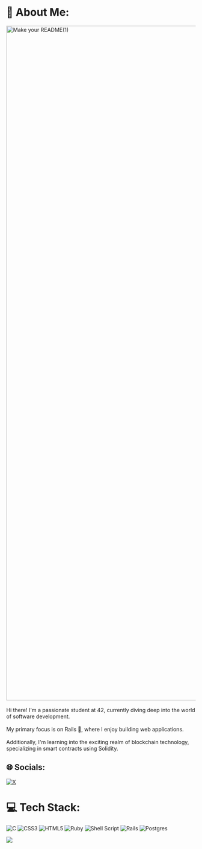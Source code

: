 # 💫 About Me:
<img width="1790" alt="Make your README(1)" src="https://github.com/user-attachments/assets/9c12e371-0f98-4127-8ebc-d6cadd7a2cdf"><br>
<br>Hi there! I'm a passionate student at 42, currently diving deep into the world of software development.<br><br>My primary focus is on Rails 💎, where I enjoy building web applications.<br><br>Additionally, I'm learning into the exciting realm of blockchain technology, specializing in smart contracts using Solidity.


## 🌐 Socials:
[![X](https://img.shields.io/badge/X-black.svg?logo=X&logoColor=white)](https://x.com/https://x.com/Dornagol) 

# 💻 Tech Stack:
![C](https://img.shields.io/badge/c-%2300599C.svg?style=flat-square&logo=c&logoColor=white) ![CSS3](https://img.shields.io/badge/css3-%231572B6.svg?style=flat-square&logo=css3&logoColor=white) ![HTML5](https://img.shields.io/badge/html5-%23E34F26.svg?style=flat-square&logo=html5&logoColor=white) ![Ruby](https://img.shields.io/badge/ruby-%23CC342D.svg?style=flat-square&logo=ruby&logoColor=white) ![Shell Script](https://img.shields.io/badge/shell_script-%23121011.svg?style=flat-square&logo=gnu-bash&logoColor=white) ![Rails](https://img.shields.io/badge/rails-%23CC0000.svg?style=flat-square&logo=ruby-on-rails&logoColor=white) ![Postgres](https://img.shields.io/badge/postgres-%23316192.svg?style=flat-square&logo=postgresql&logoColor=white)
<!--# 📊 GitHub Stats:
![](https://github-readme-stats.vercel.app/api?username=Dornagol&theme=tokyonight&hide_border=true&include_all_commits=false&count_private=true)<br/>
![](https://github-readme-streak-stats.herokuapp.com/?user=Dornagol&theme=tokyonight&hide_border=true)<br/>
![](https://github-readme-stats.vercel.app/api/top-langs/?username=Dornagol&theme=tokyonight&hide_border=true&include_all_commits=false&count_private=true&layout=compact)

---
-->
[![](https://visitcount.itsvg.in/api?id=Dornagol&icon=4&color=6)](https://visitcount.itsvg.in)

<!-- Proudly created with GPRM ( https://gprm.itsvg.in ) -->
